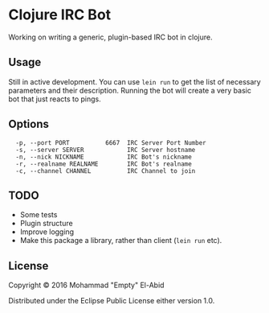 # Clojure IRC Bot

Working on writing a generic, plugin-based IRC bot in clojure.

## Usage

Still in active development. You can use `lein run` to get the list of
necessary parameters and their description. Running the bot will create
a very basic bot that just reacts to pings.

## Options

```
  -p, --port PORT          6667  IRC Server Port Number
  -s, --server SERVER            IRC Server hostname
  -n, --nick NICKNAME            IRC Bot's nickname
  -r, --realname REALNAME        IRC Bot's realname
  -c, --channel CHANNEL          IRC Channel to join
```

## TODO

* Some tests
* Plugin structure
* Improve logging
* Make this package a library, rather than client (`lein run` etc).

## License

Copyright © 2016 Mohammad "Empty" El-Abid

Distributed under the Eclipse Public License either version 1.0.

